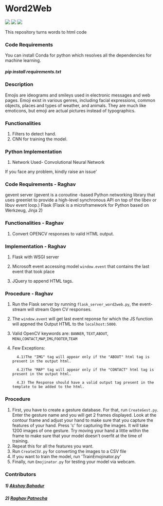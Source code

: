 # Word2Web
[![](https://img.shields.io/github/license/sourcerer-io/hall-of-fame.svg?colorB=ff0000)](https://github.com/akshaybahadur21/Emojinator/blob/master/LICENSE.md)
[![](https://img.shields.io/badge/Raghav-Patnecha-0000ff.svg)](https://raghavpatnecha.github.io/)
[![](https://img.shields.io/badge/Akshay-Bahadur-brightgreen.svg?colorB=ff0000)](https://akshaybahadur.com)

This repository turns words to html code

### Code Requirements
You can install Conda for python which resolves all the dependencies for machine learning.

##### pip install requirements.txt

### Description
Emojis are ideograms and smileys used in electronic messages and web pages. Emoji exist in various genres, including facial expressions, common objects, places and types of weather, and animals. They are much like emoticons, but emoji are actual pictures instead of typographics.

### Functionalities
1) Filters to detect hand.
2) CNN for training the model.


### Python  Implementation

1) Network Used- Convolutional Neural Network

If you face any problem, kindly raise an issue'

### Code Requirements - Raghav
gevent server (gevent is a coroutine -based Python networking library that uses greenlet to provide a high-level synchronous API on top of the libev or libuv event loop.)
Flask (Flask is a microframework for Python based on Werkzeug, Jinja 2)


### Functionalities  - Raghav
1) Convert OPENCV responses to valid HTML output.


###  Implementation  - Raghav

1) Flask with WSGI server

2) Microsoft event accessing model `window.event` that contains the last event that took place

3) JQuery to append HTML tags.



### Procedure  - Raghav

1) Run the Flask server by running `flask_server_word2web.py`, the event-stream will stream Open CV responses. 
2) The `window.event` will get last event reponse for which the JS function will appned the Output HTML to the `localhost:5000`.
3) Valid OpenCV keywords are:
`BANNER`, `TEXT`,`ABOUT`, `MENU`,`CONTACT`,`MAP`,`IMG`,`FOOTER`,`TEAM`
4) Few Exceptions:

         4.1)The "IMG" tag will appear only if the "ABOUT" html tag is present in the output html.
         
         4.2)The "MAP" tag will appear only if the "CONTACT" html tag is present in the output html.
         
         4.3) The Response should have a valid output tag present in the template to be added to the html.
     
     

### Procedure

1) First, you have to create a gesture database. For that, run `CreateGest.py`. Enter the gesture name and you will get 2 frames displayed. Look at the contour frame and adjust your hand to make sure that you capture the features of your hand. Press 'c' for capturing the images. It will take 1200 images of one gesture. Try moving your hand a little within the frame to make sure that your model doesn't overfit at the time of training.
2) Repeat this for all the features you want.
3) Run `CreateCSV.py` for converting the images to a CSV file
4) If you want to train the model, run 'TrainEmojinator.py'
5) Finally, run `Emojinator.py` for testing your model via webcam.

### Contributors

##### 1) [Akshay Bahadur](https://github.com/akshaybahadur21/)
##### 2) [Raghav Patnecha](https://github.com/raghavpatnecha)
